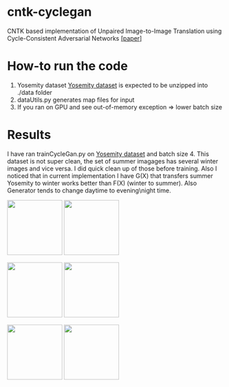 # cntk-cyclegan
CNTK based implementation of Unpaired Image-to-Image Translation using Cycle-Consistent Adversarial Networks
[[paper]](https://arxiv.org/pdf/1703.10593.pdf)

# How-to run the code
1) Yosemity dataset [Yosemity dataset](https://people.eecs.berkeley.edu/~taesung_park/CycleGAN/datasets/summer2winter_yosemite.zip) is expected to be unzipped into  ./data folder
2) dataUtils.py generates map files for input
3) If you ran on GPU and see out-of-memory exception => lower batch size

# Results
I have ran trainCycleGan.py on [Yosemity dataset](https://people.eecs.berkeley.edu/~taesung_park/CycleGAN/datasets/summer2winter_yosemite.zip) and batch size 4. This dataset is not super clean, the set of summer imagages has several winter images and vice versa. I did quick clean up of those before training.
Also I noticed that in current implementation I have G(X) that transfers summer Yosemity to winter works better than F(X) (winter to summer). Also Generator tends to change daytime to evening\night time.

<img src="https://raw.githubusercontent.com/olgaliak/cntk-cyclegan/master/imgs/45800_realX_bgr.png" width="128px"/> <img src="https://raw.githubusercontent.com/olgaliak/cntk-cyclegan/master/imgs/45800_bgr.png" width="128px"/>

<img src="https://raw.githubusercontent.com/olgaliak/cntk-cyclegan/master/imgs/30000_realX_bgr.png" width="128px"/> <img src="https://raw.githubusercontent.com/olgaliak/cntk-cyclegan/master/imgs/30000_bgr.png" width="128px"/>

<img src="https://raw.githubusercontent.com/olgaliak/cntk-cyclegan/master/imgs/30200_realy_bgr.png" width="128px"/> <img src="https://raw.githubusercontent.com/olgaliak/cntk-cyclegan/master/imgs/30200_F_bgr.png" width="128px"/>


